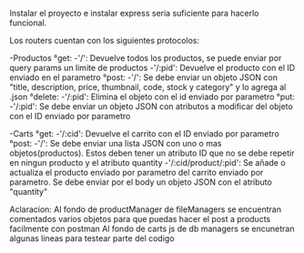 Instalar el proyecto e instalar express seria suficiente para hacerlo funcional.

Los routers cuentan con los siguientes protocolos:

-Productos
  °get:
      -'/': Devuelve todos los productos, se puede enviar por query params un limite de productos
      -'/:pid': Devuelve el producto con el ID enviado en el parametro
   °post:
      -'/': Se debe enviar un objeto JSON con "title, description, price, thumbnail, code, stock y category" y lo agrega al .json
   °delete:
      -'/:pid': Elimina el objeto con el id enviado por parametro
   °put:
      -'/:pid': Se debe enviar un objeto JSON con atributos a modificar del objeto con el ID enviado por parametro

-Carts
   °get:
      -'/:cid': Devuelve el carrito con el ID enviado por parametro
   °post:
      -'/': Se debe enviar una lista JSON con uno o mas objetos(productos). Estos deben tener un atributo ID que no se debe repetir en ningun producto y el atributo quantity 
      -'/:cid/product/:pid': Se añade o actualiza el producto enviado por parametro del carrito enviado por parametro. Se debe enviar por el body un objeto JSON con el atributo "quantity"



Aclaracion: Al fondo de productManager de fileManagers se encuentran comentados varios objetos para que puedas hacer el post a products facilmente con postman
Al fondo de carts js de db managers se encunetran algunas lineas para testear parte del codigo

